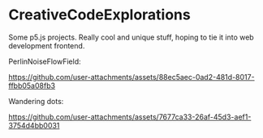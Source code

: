 # CreativeCodeExplorations
Some p5.js projects. Really cool and unique stuff, hoping to tie it into web development frontend. 


PerlinNoiseFlowField: 

https://github.com/user-attachments/assets/88ec5aec-0ad2-481d-8017-ffbb05a08fb3



Wandering dots:


https://github.com/user-attachments/assets/7677ca33-26af-45d3-aef1-3754d4bb0031

